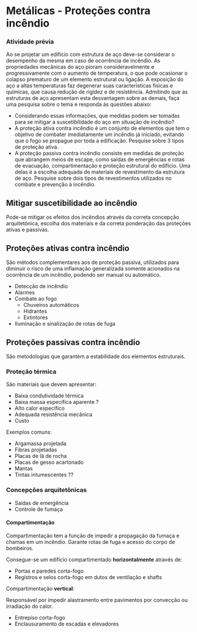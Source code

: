 # Metálicas - Proteções contra incêndio

### Atividade prévia

Ao se projetar um edifício com estrutura de aço deve-se considerar o desempenho da mesma em caso de ocorrência de incêndio. As propriedades mecânicas do aço pioram consideravelmente e progressivamente com o aumento de temperatura, o que pode ocasionar o colapso prematuro de um elemento estrutural ou ligação. A exposição do aço a altas temperaturas faz degenerar suas características físicas e químicas, que causa redução de rigidez e de resistência. Admitindo que as estruturas de aço apresentam esta desvantagem sobre as demais, faça uma pesquisa sobre o tema e responda às questões abaixo:

- Considerando essas informações, que medidas podem ser tomadas para se mitigar a suscetibilidade do aço
em situação de incêndio?
- A proteção ativa contra incêndio é um conjunto de elementos que tem o objetivo de combater imediatamente
um incêndio já iniciado, evitando que o fogo se propague por toda a edificação. Pesquise sobre 3 tipos de
proteção ativa.
- A proteção passiva contra incêndio consiste em medidas de proteção que abrangem meios de escape, como
saídas de emergências e rotas de evacuação, compartimentação e proteção estrutural do edifício. Uma delas
é a escolha adequada de materiais de revestimento da estrutura de aço. Pesquise sobre dois tipos de
revestimentos utilizados no combate e prevenção à incêndio.

##

## Mitigar suscetibilidade ao incêndio

Pode-se mitigar os efeitos dos incêndios através da correta concepção arquitetônica, escolha dos materiais e da correta ponderação das proteções ativas e passivas. 

## Proteções ativas contra incêndio

São métodos complementares aos de proteção passiva, utilizados para diminuir o risco de uma inflamação generalizada somente acionados na ocorrência de um incêndio, podendo ser manual ou automático. 

- Detecção de incêndio
- Alarmes
- Combate ao fogo
    - Chuveiros automáticos
    - Hidrantes
    - Extintores
- Iluminação e sinalização de rotas de fuga

## Proteções passivas contra incêndio

São metodologias que garantem a estabilidade dos elementos estruturais. 

### Proteção térmica

São materiais que devem apresentar:

- Baixa condutividade térmica
- Baixa massa específica aparente ?
- Alto calor específico
- Adequada resistência mecânica
- Custo

Exemplos comuns:

- Argamassa projetada
- Fibras projetadas
- Placas de lã de rocha
- Placas de gesso acartonado
- Mantas
- Tintas intumescentes ??

### Concepções arquitetônicas

- Saídas de emergência
- Controle de fumaça

#### Compartimentação

Compartimentação tem a função de impedir a propagação da fumaça e chamas em um incêndio. Garante rotas de fuga e acesso do corpo de bombeiros. 

Consegue-se um edifício compartimentado **horizontalmente** através de:

- Portas e paredes corta-fogo
- Registros e selos corta-fogo em dutos de ventilação e shafts

Compartimentação **vertical**:

Responsável por impedir alastramento entre pavimentos por convecção ou irradiação do calor.

- Entrepiso corta-fogo
- Enclausuramento de escadas e elevadores
